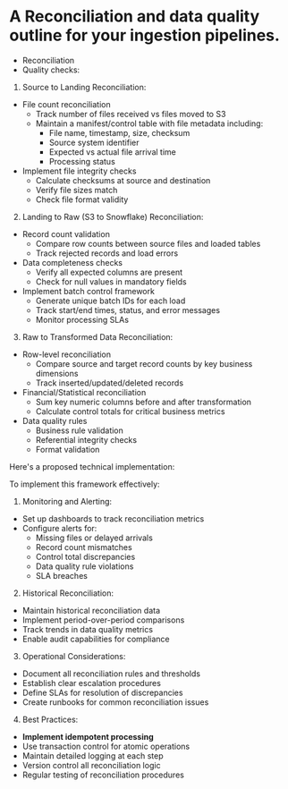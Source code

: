 # A Reconciliation and data quality outline for your ingestion pipelines. 
- Reconciliation
- Quality checks:

1. Source to Landing  Reconciliation:
- File count reconciliation
  - Track number of files received  vs files moved to S3
  - Maintain a manifest/control table with file metadata including:
    - File name, timestamp, size, checksum
    - Source system identifier
    - Expected vs actual file arrival time
    - Processing status
- Implement file integrity checks
  - Calculate checksums at source and destination
  - Verify file sizes match
  - Check file format validity

2. Landing to Raw (S3 to Snowflake) Reconciliation:
- Record count validation
  - Compare row counts between source files and loaded tables
  - Track rejected records and load errors
- Data completeness checks
  - Verify all expected columns are present
  - Check for null values in mandatory fields
- Implement batch control framework
  - Generate unique batch IDs for each load
  - Track start/end times, status, and error messages
  - Monitor processing SLAs

3. Raw to Transformed Data Reconciliation:
- Row-level reconciliation
  - Compare source and target record counts by key business dimensions
  - Track inserted/updated/deleted records
- Financial/Statistical reconciliation
  - Sum key numeric columns before and after transformation
  - Calculate control totals for critical business metrics
- Data quality rules
  - Business rule validation
  - Referential integrity checks
  - Format validation

Here's a proposed technical implementation:



To implement this framework effectively:

1. Monitoring and Alerting:
- Set up dashboards to track reconciliation metrics
- Configure alerts for:
  - Missing files or delayed arrivals
  - Record count mismatches
  - Control total discrepancies
  - Data quality rule violations
  - SLA breaches

2. Historical Reconciliation:
- Maintain historical reconciliation data
- Implement period-over-period comparisons
- Track trends in data quality metrics
- Enable audit capabilities for compliance

3. Operational Considerations:
- Document all reconciliation rules and thresholds
- Establish clear escalation procedures
- Define SLAs for resolution of discrepancies
- Create runbooks for common reconciliation issues

4. Best Practices:
- **Implement idempotent processing**
- Use transaction control for atomic operations
- Maintain detailed logging at each step
- Version control all reconciliation logic
- Regular testing of reconciliation procedures
